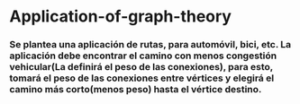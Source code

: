 # Application-of-graph-theory
### Se plantea una aplicación de rutas, para automóvil, bici, etc. La aplicación debe encontrar el camino con menos congestión vehicular(La definirá el peso de las conexiones), para esto, tomará el peso de las conexiones entre vértices y elegirá el camino más corto(menos peso) hasta el vértice destino.
